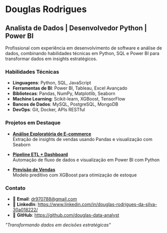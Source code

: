 # Douglas Rodrigues

## Analista de Dados | Desenvolvedor Python | Power BI  

Profissional com experiência em desenvolvimento de software e análise de dados, combinando habilidades técnicas em Python, SQL e Power BI para transformar dados em insights estratégicos.  

### Habilidades Técnicas

- **Linguagens**: Python, SQL, JavaScript  
- **Ferramentas de BI**: Power BI, Tableau, Excel Avançado  
- **Bibliotecas**: Pandas, NumPy, Matplotlib, Seaborn  
- **Machine Learning**: Scikit-learn, XGBoost, TensorFlow  
- **Bancos de Dados**: MySQL, PostgreSQL, MongoDB  
- **DevOps**: Git, Docker, APIs RESTful  

### Projetos em Destaque

- **[Análise Exploratória de E-commerce](https://github.com/douglas-data-analyst/sales-data-analysis)**  
  Extração de insights de vendas usando Pandas e visualização com Seaborn  
  
- **[Pipeline ETL + Dashboard](https://github.com/douglas-data-analyst/etl-power-bi-dashboard)**  
  Automação de fluxo de dados e visualização em Power BI com Python  

- **[Previsão de Vendas](https://github.com/douglas-data-analyst/predictive-analysis)**  
  Modelo preditivo com XGBoost para otimização de estoque  

### Contato

- 📩 **Email**: dr970788@gmail.com  
- 💼 **LinkedIn**: https://www.linkedin.com/in/douglas-rodrigues-da-silva-30a018222/
- 🐙 **GitHub**: https://github.com/douglas-data-analyst

*"Transformando dados em decisões estratégicas"*  
